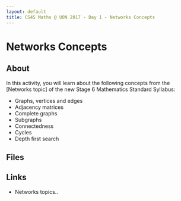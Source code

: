 ```yaml
---
layout: default
title: CS4S Maths @ UON 2017 - Day 1 - Networks Concepts
---
```


# Networks Concepts

## About

In this activity, you will learn about the following concepts from the [Networks topic] of the new Stage 6 Mathematics Standard Syllabus:

- Graphs, vertices and edges
- Adjacency matrices
- Complete graphs
- Subgraphs
- Connectedness
- Cycles
- Depth first search

## Files



## Links

- Networks topics..
